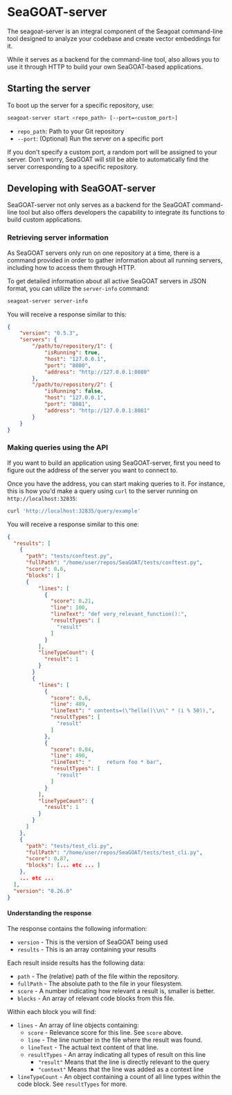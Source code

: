 <!-- markdownlint-disable MD046 -->
# SeaGOAT-server

The seagoat-server is an integral component of the Seagoat command-line tool
designed to analyze your codebase and create vector embeddings for it.

While it serves as a backend for the command-line tool, also allows you to
use it through HTTP to build your own SeaGOAT-based applications.

## Starting the server

To boot up the server for a specific repository, use:

```bash
seagoat-server start <repo_path> [--port=<custom_port>]
```

* `repo_path`: Path to your Git repository
* `--port`: (Optional) Run the server on a specific port

If you don't specify a custom port, a random port will be assigned to your
server. Don't worry, SeaGOAT will still be able to automatically find
the server corresponding to a specific repository.

## Developing with SeaGOAT-server

SeaGOAT-server not only serves as a backend for the SeaGOAT command-line tool
but also offers developers the capability to integrate its functions to build
custom applications.

### Retrieving server information

As SeaGOAT servers only run on one repository at a time, there is a command
provided in order to gather information about all running servers, including
how to access them through HTTP.

To get detailed information about all active SeaGOAT servers in JSON format,
you can utilize the `server-info` command:

```bash
seagoat-server server-info
```

You will receive a response similar to this:

```json
{
    "version": "0.5.3",
    "servers": {
        "/path/to/repository/1": {
            "isRunning": true,
            "host": "127.0.0.1",
            "port": "8080",
            "address": "http://127.0.0.1:8080"
        },
        "/path/to/repository/2": {
            "isRunning": false,
            "host": "127.0.0.1",
            "port": "8081",
            "address": "http://127.0.0.1:8081"
        }
    }
}
```

### Making queries using the API

If you want to build an application using SeaGOAT-server, first you need to
figure out the address of the server you want to connect to.

Once you have the address, you can start making queries to it. For instance,
this is how you'd make a query using `curl` to the server running on
`http://localhost:32835`:

```bash
curl 'http://localhost:32835/query/example'
```

You will receive a response similar to this one:

```json
{
  "results": [
    {
      "path": "tests/conftest.py",
      "fullPath": "/home/user/repos/SeaGOAT/tests/conftest.py",
      "score": 0.6,
      "blocks": [
      {
          "lines": [
            {
              "score": 0.21,
              "line": 100,
              "lineText": "def very_relevant_function():",
              "resultTypes": [
                "result"
              ]
            }
          ],
          "lineTypeCount": {
            "result": 1
          }
        }
        {
          "lines": [
            {
              "score": 0.6,
              "line": 489,
              "lineText": " contents=(\"hello()\\n\" * (i % 50)),",
              "resultTypes": [
                "result"
              ]
            },
            {
              "score": 0.84,
              "line": 490,
              "lineText": "     return foo * bar",
              "resultTypes": [
                "result"
              ]
            }
          ],
          "lineTypeCount": {
            "result": 1
          }
        }
      ]
    },
    {
      "path": "tests/test_cli.py",
      "fullPath": "/home/user/repos/SeaGOAT/tests/test_cli.py",
      "score": 0.87,
      "blocks": [... etc ... ]
    },
    ... etc ...
  ],
  "version": "0.26.0"
}
```

#### Understanding the response

The response contains the following information:

* `version` - This is the version of SeaGOAT being used
* `results` - This is an array containing your results

Each result inside results has the following data:

* `path` - The (relative) path of the file within the repository.
* `fullPath` - The absolute path to the file in your filesystem.
* `score` - A number indicating how relevant a result is, smaller is better.
* `blocks` - An array of relevant code blocks from this file.

Within each block you will find:

* `lines` - An array of line objects containing:
  * `score` - Relevance score for this line. See `score` above.
  * `line` - The line number in the file where the result was found.
  * `lineText` - The actual text content of that line.
  * `resultTypes` - An array indicating all types of result on this line
    * `"result"` Means that the line is directly relevant to the query
    * `"context"` Means that the line was added as a context line
* `lineTypeCount` - An object containing a count of all line types within
  the code block. See `resultTypes` for more.

